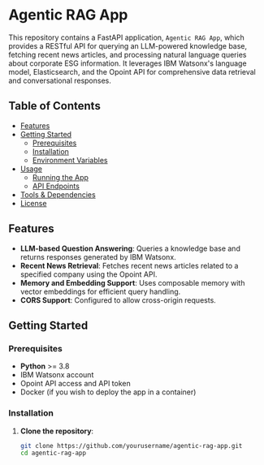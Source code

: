 # Agentic RAG App

This repository contains a FastAPI application, `Agentic RAG App`, which provides a RESTful API for querying an LLM-powered knowledge base, fetching recent news articles, and processing natural language queries about corporate ESG information. It leverages IBM Watsonx's language model, Elasticsearch, and the Opoint API for comprehensive data retrieval and conversational responses.

## Table of Contents

- [Features](#features)
- [Getting Started](#getting-started)
  - [Prerequisites](#prerequisites)
  - [Installation](#installation)
  - [Environment Variables](#environment-variables)
- [Usage](#usage)
  - [Running the App](#running-the-app)
  - [API Endpoints](#api-endpoints)
- [Tools & Dependencies](#tools--dependencies)
- [License](#license)

## Features

- **LLM-based Question Answering**: Queries a knowledge base and returns responses generated by IBM Watsonx.
- **Recent News Retrieval**: Fetches recent news articles related to a specified company using the Opoint API.
- **Memory and Embedding Support**: Uses composable memory with vector embeddings for efficient query handling.
- **CORS Support**: Configured to allow cross-origin requests.
  
## Getting Started

### Prerequisites

- **Python** >= 3.8
- IBM Watsonx account
- Opoint API access and API token
- Docker (if you wish to deploy the app in a container)

### Installation

1. **Clone the repository**:
   ```bash
   git clone https://github.com/yourusername/agentic-rag-app.git
   cd agentic-rag-app
